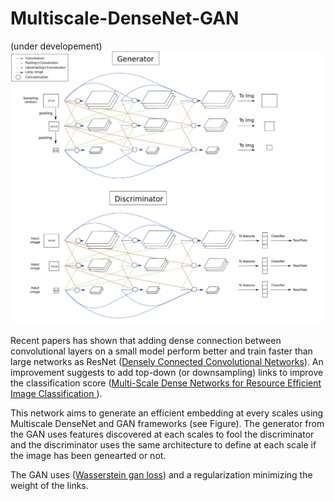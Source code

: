 # Multiscale-DenseNet-GAN
(under developement)
![MSDN-GAN](https://github.com/jbmorlot/Multiscale-DenseNet-GAN/blob/master/images/Diagram.png)

Recent papers has shown that adding dense connection between convolutional layers on a small model perform better and train faster than large networks as ResNet ([Densely Connected Convolutional Networks](https://arxiv.org/abs/1608.06993)). An improvement suggests to add top-down (or downsampling) links to improve the classification score ([Multi-Scale Dense Networks for Resource Efficient Image Classification
](https://arxiv.org/abs/1703.09844)). 
 
This network aims to generate an efficient embedding at every scales using Multiscale DenseNet and GAN frameworks (see Figure). The generator from the GAN uses features discovered at each scales to fool the discriminator and the discriminator uses the same architecture to define at each scale if the image has been genearted or not. 

The GAN uses ([Wasserstein gan loss](https://medium.com/@jonathan_hui/gan-wasserstein-gan-wgan-gp-6a1a2aa1b490)) and a regularization minimizing the weight of the links. 



